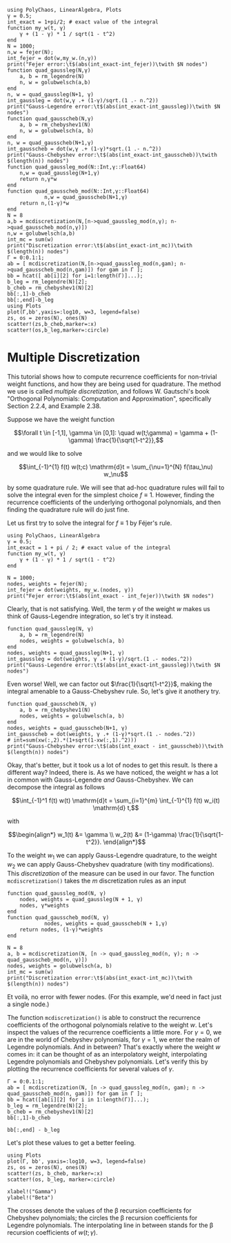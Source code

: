 ```@setup mysetup
using PolyChaos, LinearAlgebra, Plots
γ = 0.5;
int_exact = 1+pi/2; # exact value of the integral
function my_w(t, γ)
    γ + (1 - γ) * 1 / sqrt(1 - t^2)
end
N = 1000;
n,w = fejer(N);
int_fejer = dot(w,my_w.(n,γ))
print("Fejer error:\t$(abs(int_exact-int_fejer))\twith $N nodes")
function quad_gaussleg(N,γ)
    a, b = rm_legendre(N)
    n, w = golubwelsch(a,b)
end
n, w = quad_gaussleg(N+1, γ)
int_gaussleg = dot(w,γ .+ (1-γ)/sqrt.(1 .- n.^2))
print("Gauss-Legendre error:\t$(abs(int_exact-int_gaussleg))\twith $N nodes")
function quad_gausscheb(N,γ)
    a, b = rm_chebyshev1(N)
    n, w = golubwelsch(a, b)
end
n, w = quad_gausscheb(N+1,γ)
int_gausscheb = dot(w,γ .+ (1-γ)*sqrt.(1 .- n.^2))
print("Gauss-Chebyshev error:\t$(abs(int_exact-int_gausscheb))\twith $(length(n)) nodes")
function quad_gaussleg_mod(N::Int,γ::Float64)
    n,w = quad_gaussleg(N+1,γ)
    return n,γ*w
end
function quad_gausscheb_mod(N::Int,γ::Float64)
            n,w = quad_gausscheb(N+1,γ)
    return n,(1-γ)*w
end
N = 8
a,b = mcdiscretization(N,[n->quad_gaussleg_mod(n,γ); n->quad_gausscheb_mod(n,γ)])
n,w = golubwelsch(a,b)
int_mc = sum(w)
print("Discretization error:\t$(abs(int_exact-int_mc))\twith $(length(n)) nodes")
Γ = 0:0.1:1;
ab = [ mcdiscretization(N,[n->quad_gaussleg_mod(n,gam); n->quad_gausscheb_mod(n,gam)]) for gam in Γ ];
bb = hcat([ ab[i][2] for i=1:length(Γ)]...);
b_leg = rm_legendre(N)[2];
b_cheb = rm_chebyshev1(N)[2]
bb[:,1]-b_cheb
bb[:,end]-b_leg
using Plots
plot(Γ,bb',yaxis=:log10, w=3, legend=false)
zs, os = zeros(N), ones(N)
scatter!(zs,b_cheb,marker=:x)
scatter!(os,b_leg,marker=:circle)
```
# Multiple Discretization

This tutorial shows how to compute recurrence coefficients for non-trivial weight functions, and how they are being used for quadrature.
The method we use is called *multiple discretization*, and follows W. Gautschi's book "Orthogonal Polynomials: Computation and Approximation", specifically Section 2.2.4, and Example 2.38.

Suppose we have the weight function
```math
\forall t \in [-1,1], \gamma \in [0,1]: \quad w(t;\gamma) = \gamma + (1-\gamma) \frac{1}{\sqrt{1-t^2}},
```
and we would like to solve
```math
\int_{-1}^{1} f(t) w(t;c) \mathrm{d}t = \sum_{\nu=1}^{N} f(\tau_\nu) w_\nu
```
by some quadrature rule.
We will see that ad-hoc quadrature rules will fail to solve the integral even for the simplest choice $f \equiv 1$.
However, finding the recurrence coefficients of the underlying orthogonal polynomials, and then finding the quadrature rule will do just fine.

Let us first try to solve the integral for $f \equiv 1$ by Féjer's rule.


```@example mysetup
using PolyChaos, LinearAlgebra
γ = 0.5;
int_exact = 1 + pi / 2; # exact value of the integral
function my_w(t, γ)
    γ + (1 - γ) * 1 / sqrt(1 - t^2)
end

N = 1000;
nodes, weights = fejer(N);
int_fejer = dot(weights, my_w.(nodes, γ))
print("Fejer error:\t$(abs(int_exact - int_fejer))\twith $N nodes")
```

Clearly, that is not satisfying.
Well, the term $\gamma$ of the weight $w$ makes us think of Gauss-Legendre integration, so let's try it instead.


```@example mysetup
function quad_gaussleg(N, γ)
    a, b = rm_legendre(N)
    nodes, weights = golubwelsch(a, b)
end
nodes, weights = quad_gaussleg(N+1, γ)
int_gaussleg = dot(weights, γ .+ (1-γ)/sqrt.(1 .- nodes.^2))
print("Gauss-Legendre error:\t$(abs(int_exact-int_gaussleg))\twith $N nodes")
```

Even worse!
Well, we can factor out $\frac{1}{\sqrt{1-t^2}}$, making the integral amenable to a Gauss-Chebyshev rule.
So, let's give it anothery try.


```@example mysetup
function quad_gausscheb(N, γ)
    a, b = rm_chebyshev1(N)
    nodes, weights = golubwelsch(a, b)
end
nodes, weights = quad_gausscheb(N+1, γ)
int_gausscheb = dot(weights, γ .+ (1-γ)*sqrt.(1 .- nodes.^2))
# int=sum(xw(:,2).*(1+sqrt(1-xw(:,1).^2)))
print("Gauss-Chebyshev error:\t$(abs(int_exact - int_gausscheb))\twith $(length(n)) nodes")
```

Okay, that's better, but it took us a lot of nodes to get this result.
Is there a different way?
Indeed, there is.
As we have noticed, the weight $w$ has a lot in common with Gauss-Legendre *and* Gauss-Chebyshev.
We can decompose the integral as follows
```math
\int_{-1}^1 f(t) w(t) \mathrm{d}t = \sum_{i=1}^{m} \int_{-1}^{1} f(t) w_i(t) \mathrm{d} t,
```
with
```math
\begin{align*}
w_1(t) &= \gamma \\
w_2(t) &= (1-\gamma) \frac{1}{\sqrt{1-t^2}}.
\end{align*}
```
To the weight $w_1$ we can apply Gauss-Legendre quadrature, to the weight $w_2$ we can apply Gauss-Chebyshev quadrature (with tiny modifications).
This *discretization* of the measure can be used in our favor.
The function `mcdiscretization()` takes the $m$ discretization rules as an input


```@example mysetup
function quad_gaussleg_mod(N, γ)
    nodes, weights = quad_gaussleg(N + 1, γ)
    nodes, γ*weights
end
function quad_gausscheb_mod(N, γ)
            nodes, weights = quad_gausscheb(N + 1,γ)
    return nodes, (1-γ)*weights
end

N = 8
a, b = mcdiscretization(N, [n -> quad_gaussleg_mod(n, γ); n -> quad_gausscheb_mod(n, γ)])
nodes, weights = golubwelsch(a, b)
int_mc = sum(w)
print("Discretization error:\t$(abs(int_exact-int_mc))\twith $(length(n)) nodes")
```

Et voilà, no error with fewer nodes.
(For this example, we'd need in fact just a single node.)

The function `mcdiscretization()` is able to construct the recurrence coefficients of the orthogonal polynomials relative to the weight $w$.
Let's inspect the values of the recurrence coefficients a little more.
For $\gamma = 0$, we are in the world of Chebyshev polynomials, for $\gamma = 1$, we enter the realm of Legendre polynomials. And in between?
That's exactly where the weight $w$ comes in: it can be thought of as an interpolatory weight, interpolating Legendre polynomials and Chebyshev polynomials.
Let's verify this by plotting the recurrence coefficients for several values of $\gamma$.




```@example mysetup
Γ = 0:0.1:1;
ab = [ mcdiscretization(N, [n -> quad_gaussleg_mod(n, gam); n -> quad_gausscheb_mod(n, gam)]) for gam in Γ ];
bb = hcat([ab[i][2] for i in 1:length(Γ)]...);
b_leg = rm_legendre(N)[2];
b_cheb = rm_chebyshev1(N)[2]
bb[:,1]-b_cheb
```


```@example mysetup
bb[:,end] - b_leg
```

Let's plot these values to get a better feeling.


```@example mysetup
using Plots
plot(Γ, bb', yaxis=:log10, w=3, legend=false)
zs, os = zeros(N), ones(N)
scatter!(zs, b_cheb, marker=:x)
scatter!(os, b_leg, marker=:circle)

xlabel!("Gamma")
ylabel!("Beta")
```

The crosses denote the values of the β recursion coefficients for Chebyshev polynomials; the circles the β recursion coefficients for Legendre polynomials.
The interpolating line in between stands for the β recursion coefficients of $w(t; \gamma)$.
